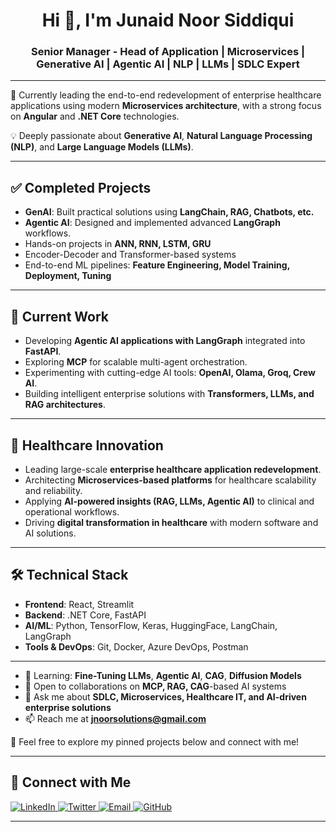 <h1 align="center">Hi 👋, I'm Junaid Noor Siddiqui</h1>
<h3 align="center">Senior Manager - Head of Application | Microservices | Generative AI | Agentic AI | NLP | LLMs | SDLC Expert</h3>

---

🎯 Currently leading the end-to-end redevelopment of enterprise healthcare applications using modern **Microservices architecture**, with a strong focus on **Angular** and **.NET Core** technologies.

💡 Deeply passionate about **Generative AI**, **Natural Language Processing (NLP)**, and **Large Language Models (LLMs)**.  

---

## ✅ Completed Projects

- **GenAI**: Built practical solutions using **LangChain, RAG, Chatbots, etc.**  
- **Agentic AI**: Designed and implemented advanced **LangGraph** workflows.  
- Hands-on projects in **ANN, RNN, LSTM, GRU**  
- Encoder-Decoder and Transformer-based systems  
- End-to-end ML pipelines: **Feature Engineering, Model Training, Deployment, Tuning**  

---

## 🚀 Current Work

- Developing **Agentic AI applications with LangGraph** integrated into **FastAPI**.  
- Exploring **MCP** for scalable multi-agent orchestration.  
- Experimenting with cutting-edge AI tools: **OpenAI, Olama, Groq, Crew AI**.  
- Building intelligent enterprise solutions with **Transformers, LLMs, and RAG architectures**.  

---

## 🏥 Healthcare Innovation

- Leading large-scale **enterprise healthcare application redevelopment**.  
- Architecting **Microservices-based platforms** for healthcare scalability and reliability.  
- Applying **AI-powered insights (RAG, LLMs, Agentic AI)** to clinical and operational workflows.  
- Driving **digital transformation in healthcare** with modern software and AI solutions.  

---

## 🛠️ Technical Stack

- **Frontend**: React, Streamlit
- **Backend**: .NET Core, FastAPI  
- **AI/ML**: Python, TensorFlow, Keras, HuggingFace, LangChain, LangGraph  
- **Tools & DevOps**: Git, Docker, Azure DevOps, Postman  

---

- 🌱 Learning: **Fine-Tuning LLMs**, **Agentic AI**, **CAG**, **Diffusion Models**  
- 👯 Open to collaborations on **MCP, RAG, CAG**-based AI systems  
- 💬 Ask me about **SDLC, Microservices, Healthcare IT, and AI-driven enterprise solutions**  
- 📫 Reach me at **[jnoorsolutions@gmail.com](mailto:jnoorsolutions@gmail.com)**  

📌 Feel free to explore my pinned projects below and connect with me!  

---

## 📲 Connect with Me

<p align="left">
  <a href="https://linkedin.com/in/junaidnoorsiddiqui" target="_blank">
    <img src="https://img.shields.io/badge/LinkedIn-blue?logo=linkedin&style=flat-square" alt="LinkedIn" />
  </a>
  <a href="https://twitter.com/junaidnoorsol" target="_blank">
    <img src="https://img.shields.io/badge/Twitter-1DA1F2?logo=twitter&style=flat-square" alt="Twitter" />
  </a>
  <a href="mailto:jnoorsolutions@gmail.com" target="_blank">
    <img src="https://img.shields.io/badge/Gmail-D14836?logo=gmail&logoColor=white&style=flat-square" alt="Email" />
  </a>
  <a href="https://github.com/junaidnoor" target="_blank">
    <img src="https://img.shields.io/badge/GitHub-100000?logo=github&style=flat-square" alt="GitHub" />
  </a>
</p>

---
